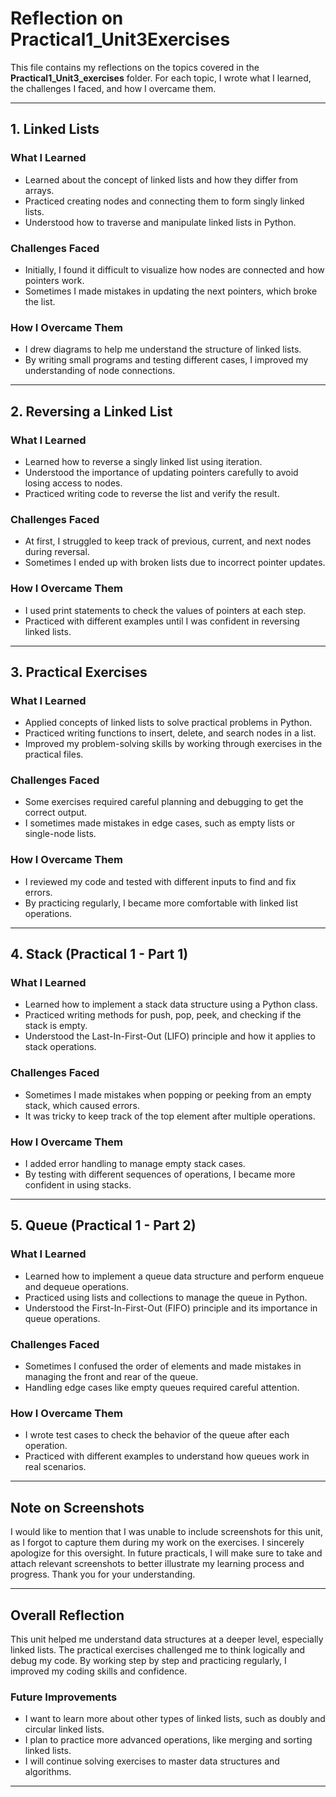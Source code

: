 # Reflection on Practical1_Unit3Exercises

This file contains my reflections on the topics covered in the **Practical1_Unit3_exercises** folder. For each topic, I wrote what I learned, the challenges I faced, and how I overcame them.

---

## 1. Linked Lists
### What I Learned
- Learned about the concept of linked lists and how they differ from arrays.
- Practiced creating nodes and connecting them to form singly linked lists.
- Understood how to traverse and manipulate linked lists in Python.

### Challenges Faced
- Initially, I found it difficult to visualize how nodes are connected and how pointers work.
- Sometimes I made mistakes in updating the next pointers, which broke the list.

### How I Overcame Them
- I drew diagrams to help me understand the structure of linked lists.
- By writing small programs and testing different cases, I improved my understanding of node connections.

---

## 2. Reversing a Linked List
### What I Learned
- Learned how to reverse a singly linked list using iteration.
- Understood the importance of updating pointers carefully to avoid losing access to nodes.
- Practiced writing code to reverse the list and verify the result.

### Challenges Faced
- At first, I struggled to keep track of previous, current, and next nodes during reversal.
- Sometimes I ended up with broken lists due to incorrect pointer updates.

### How I Overcame Them
- I used print statements to check the values of pointers at each step.
- Practiced with different examples until I was confident in reversing linked lists.

---

## 3. Practical Exercises
### What I Learned
- Applied concepts of linked lists to solve practical problems in Python.
- Practiced writing functions to insert, delete, and search nodes in a list.
- Improved my problem-solving skills by working through exercises in the practical files.

### Challenges Faced
- Some exercises required careful planning and debugging to get the correct output.
- I sometimes made mistakes in edge cases, such as empty lists or single-node lists.

### How I Overcame Them
- I reviewed my code and tested with different inputs to find and fix errors.
- By practicing regularly, I became more comfortable with linked list operations.

---

## 4. Stack (Practical 1 - Part 1)
### What I Learned
- Learned how to implement a stack data structure using a Python class.
- Practiced writing methods for push, pop, peek, and checking if the stack is empty.
- Understood the Last-In-First-Out (LIFO) principle and how it applies to stack operations.

### Challenges Faced
- Sometimes I made mistakes when popping or peeking from an empty stack, which caused errors.
- It was tricky to keep track of the top element after multiple operations.

### How I Overcame Them
- I added error handling to manage empty stack cases.
- By testing with different sequences of operations, I became more confident in using stacks.

---

## 5. Queue (Practical 1 - Part 2)
### What I Learned
- Learned how to implement a queue data structure and perform enqueue and dequeue operations.
- Practiced using lists and collections to manage the queue in Python.
- Understood the First-In-First-Out (FIFO) principle and its importance in queue operations.

### Challenges Faced
- Sometimes I confused the order of elements and made mistakes in managing the front and rear of the queue.
- Handling edge cases like empty queues required careful attention.

### How I Overcame Them
- I wrote test cases to check the behavior of the queue after each operation.
- Practiced with different examples to understand how queues work in real scenarios.

---

## Note on Screenshots
I would like to mention that I was unable to include screenshots for this unit, as I forgot to capture them during my work on the exercises. I sincerely apologize for this oversight. In future practicals, I will make sure to take and attach relevant screenshots to better illustrate my learning process and progress. Thank you for your understanding.

---

## Overall Reflection
This unit helped me understand data structures at a deeper level, especially linked lists. The practical exercises challenged me to think logically and debug my code. By working step by step and practicing regularly, I improved my coding skills and confidence.

### Future Improvements
- I want to learn more about other types of linked lists, such as doubly and circular linked lists.
- I plan to practice more advanced operations, like merging and sorting linked lists.
- I will continue solving exercises to master data structures and algorithms.

---